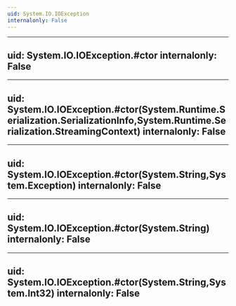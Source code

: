 ```yaml
---
uid: System.IO.IOException
internalonly: False
---
```


---
uid: System.IO.IOException.#ctor
internalonly: False
---

---
uid: System.IO.IOException.#ctor(System.Runtime.Serialization.SerializationInfo,System.Runtime.Serialization.StreamingContext)
internalonly: False
---

---
uid: System.IO.IOException.#ctor(System.String,System.Exception)
internalonly: False
---

---
uid: System.IO.IOException.#ctor(System.String)
internalonly: False
---

---
uid: System.IO.IOException.#ctor(System.String,System.Int32)
internalonly: False
---
